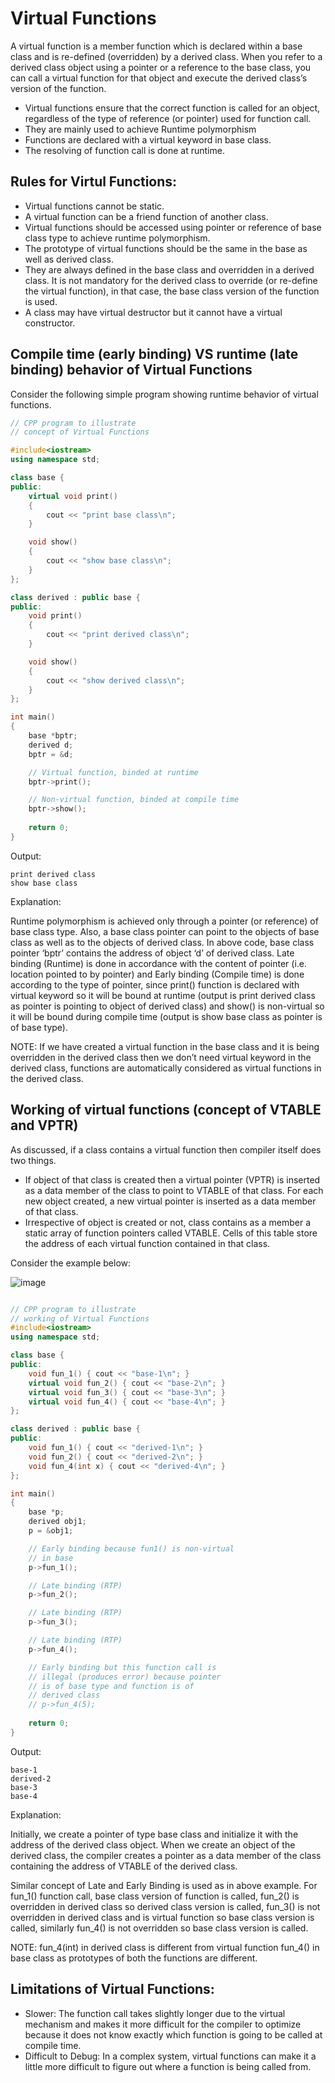 # Virtual Functions

A virtual function is a member function which is declared within a base class and is re-defined (overridden) by a derived class. When you refer to a derived class object using a pointer or a reference to the base class, you can call a virtual function for that object and execute the derived class’s version of the function. 

- Virtual functions ensure that the correct function is called for an object, regardless of the type of reference (or pointer) used for function call.
- They are mainly used to achieve Runtime polymorphism
- Functions are declared with a virtual keyword in base class.
- The resolving of function call is done at runtime.

## Rules for Virtul Functions:
- Virtual functions cannot be static.
- A virtual function can be a friend function of another class.
- Virtual functions should be accessed using pointer or reference of base class type to achieve runtime polymorphism.
- The prototype of virtual functions should be the same in the base as well as derived class.
- They are always defined in the base class and overridden in a derived class. It is not mandatory for the derived class to override (or re-define the virtual function), in that case, the base class version of the function is used.
- A class may have virtual destructor but it cannot have a virtual constructor.

## Compile time (early binding) VS runtime (late binding) behavior of Virtual Functions

Consider the following simple program showing runtime behavior of virtual functions.

```c++
// CPP program to illustrate
// concept of Virtual Functions

#include<iostream>
using namespace std;

class base {
public:
	virtual void print()
	{
		cout << "print base class\n";
	}

	void show()
	{
		cout << "show base class\n";
	}
};

class derived : public base {
public:
	void print()
	{
		cout << "print derived class\n";
	}

	void show()
	{
		cout << "show derived class\n";
	}
};

int main()
{
	base *bptr;
	derived d;
	bptr = &d;

	// Virtual function, binded at runtime
	bptr->print();

	// Non-virtual function, binded at compile time
	bptr->show();
	
	return 0;
}
```
Output:
```
print derived class
show base class
```
Explanation: 

Runtime polymorphism is achieved only through a pointer (or reference) of base class type. Also, a base class pointer can point to the objects of base class as well as to the objects of derived class. In above code, base class pointer ‘bptr’ contains the address of object ‘d’ of derived class.
Late binding (Runtime) is done in accordance with the content of pointer (i.e. location pointed to by pointer) and Early binding (Compile time) is done according to the type of pointer, since print() function is declared with virtual keyword so it will be bound at runtime (output is print derived class as pointer is pointing to object of derived class) and show() is non-virtual so it will be bound during compile time (output is show base class as pointer is of base type).

NOTE: If we have created a virtual function in the base class and it is being overridden in the derived class then we don’t need virtual keyword in the derived class, functions are automatically considered as virtual functions in the derived class.

## Working of virtual functions (concept of VTABLE and VPTR)
As discussed, if a class contains a virtual function then compiler itself does two things.

- If object of that class is created then a virtual pointer (VPTR) is inserted as a data member of the class to point to VTABLE of that class. For each new object created, a new virtual pointer is inserted as a data member of that class.
- Irrespective of object is created or not, class contains as a member a static array of function pointers called VTABLE. Cells of this table store the address of each virtual function contained in that class.

Consider the example below: 

![image](https://user-images.githubusercontent.com/45400093/171596279-e753ae2e-d410-4aa2-80bc-7248a815dc39.png)

```c++

// CPP program to illustrate
// working of Virtual Functions
#include<iostream>
using namespace std;

class base {
public:
	void fun_1() { cout << "base-1\n"; }
	virtual void fun_2() { cout << "base-2\n"; }
	virtual void fun_3() { cout << "base-3\n"; }
	virtual void fun_4() { cout << "base-4\n"; }
};

class derived : public base {
public:
	void fun_1() { cout << "derived-1\n"; }
	void fun_2() { cout << "derived-2\n"; }
	void fun_4(int x) { cout << "derived-4\n"; }
};

int main()
{
	base *p;
	derived obj1;
	p = &obj1;

	// Early binding because fun1() is non-virtual
	// in base
	p->fun_1();

	// Late binding (RTP)
	p->fun_2();

	// Late binding (RTP)
	p->fun_3();

	// Late binding (RTP)
	p->fun_4();

	// Early binding but this function call is
	// illegal (produces error) because pointer
	// is of base type and function is of
	// derived class
	// p->fun_4(5);
	
	return 0;
}
```
Output:
```
base-1
derived-2
base-3
base-4
```

Explanation:

Initially, we create a pointer of type base class and initialize it with the address of the derived class object. When we create an object of the derived class, the compiler creates a pointer as a data member of the class containing the address of VTABLE of the derived class.

Similar concept of Late and Early Binding is used as in above example. For fun_1() function call, base class version of function is called, fun_2() is overridden in derived class so derived class version is called, fun_3() is not overridden in derived class and is virtual function so base class version is called, similarly fun_4() is not overridden so base class version is called.

NOTE: fun_4(int) in derived class is different from virtual function fun_4() in base class as prototypes of both the functions are different.

## Limitations of Virtual Functions:
- Slower: The function call takes slightly longer due to the virtual mechanism and makes it more difficult for the compiler to optimize because it does not know exactly which function is going to be called at compile time.
- Difficult to Debug: In a complex system, virtual functions can make it a little more difficult to figure out where a function is being called from.

